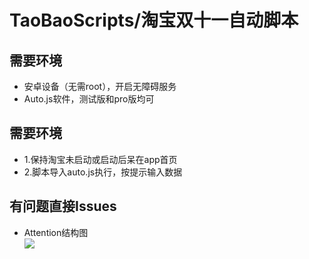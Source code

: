 # TaoBaoScripts/淘宝双十一自动脚本
## 需要环境
* 安卓设备（无需root），开启无障碍服务
* Auto.js软件，测试版和pro版均可
## 需要环境
* 1.保持淘宝未启动或启动后呆在app首页
* 2.脚本导入auto.js执行，按提示输入数据
## 有问题直接Issues

* Attention结构图<br>![](https://github.com/jiayiwang5/Chinese-ChatBot/blob/master/image/image3.png)
